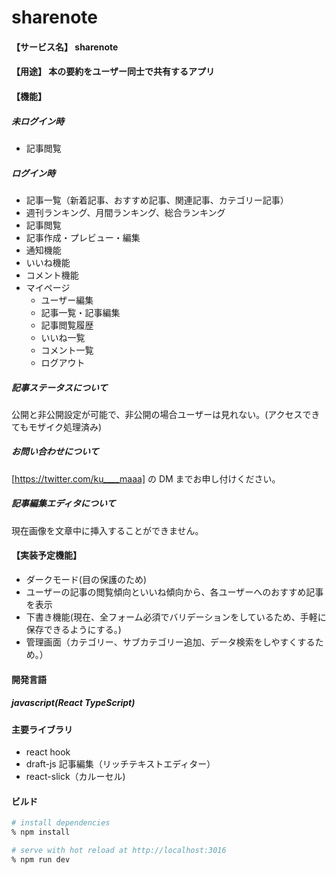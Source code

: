 # sharenote

#### 【サービス名】 sharenote

#### 【用途】 本の要約をユーザー同士で共有するアプリ

#### 【機能】

##### 未ログイン時

- 記事閲覧

##### ログイン時

- 記事一覧（新着記事、おすすめ記事、関連記事、カテゴリー記事）
- 週刊ランキング、月間ランキング、総合ランキング
- 記事閲覧
- 記事作成・プレビュー・編集
- 通知機能
- いいね機能
- コメント機能
- マイページ
  - ユーザー編集
  - 記事一覧・記事編集
  - 記事閲覧履歴
  - いいね一覧
  - コメント一覧
  - ログアウト

##### 記事ステータスについて

公開と非公開設定が可能で、非公開の場合ユーザーは見れない。(アクセスできてもモザイク処理済み)

##### お問い合わせについて

[https://twitter.com/ku____maaa] の DM までお申し付けください。

##### 記事編集エディタについて

現在画像を文章中に挿入することができません。

#### 【実装予定機能】

- ダークモード(目の保護のため)
- ユーザーの記事の閲覧傾向といいね傾向から、各ユーザーへのおすすめ記事を表示
- 下書き機能(現在、全フォーム必須でバリデーションをしているため、手軽に保存できるようにする。)
- 管理画面（カテゴリー、サブカテゴリー追加、データ検索をしやすくするため。）

#### 開発言語

##### javascript(React TypeScript)

#### 主要ライブラリ

- react hook
- draft-js 記事編集（リッチテキストエディター）
- react-slick（カルーセル)

#### ビルド

```bash
# install dependencies
% npm install

# serve with hot reload at http://localhost:3016
% npm run dev

```

